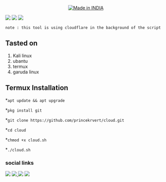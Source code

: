 
<p align="center">
<a href="https://is.gd/UQreTd"><img title="Made in INDIA" src="https://img.shields.io/badge/MADE%20IN-INDIA-SCRIPT?colorA=%23ff8100&colorB=%23017e40&colorC=%23ff0000&style=for-the-badge"></a>
</p>
<p>
<a href="https://img.shields.io/badge/PRINCE-KUMAR-green" ><img  src="https://img.shields.io/badge/PRINCE-KUMAR-green"></a>  <a href="#" ><img  src="https://img.shields.io/badge/cloud-red"></a>  <a href="#"><img src="https://img.shields.io/badge/MADE%20IN%20-BASH-yellow"></a></p>
 
 ```
note : this tool is using cloudflare in the background of the script 
```
## Tasted on 
1. Kali linux 
2. ubantu 
3. termux 
4. garuda linux 
 ## Termux Installation 
 *`apt update && apt upgrade`

*`pkg install git` 

*`git clone https://github.com/princekrvert/cloud.git`

*`cd cloud`

*`chmod +x cloud.sh`

*`./cloud.sh `
 
### social links 
 <a href="https://www.instagram.com/princekrvert/"> <img src="https://img.shields.io/badge/Instagram-E4405F?style=for-the-badge&logo=instagram&logoColor=white"></a>
<a href="https://m.twitter.com/princekrvert" > <img src="https://img.shields.io/badge/Twitter-1DA1F2?style=for-the-badge&logo=twitter&logoColor=white"> </a>
<a href="https://www.youtube.com/channel/UCiplAqC9AwtGGxXU3WQy8pw"><img src="https://img.shields.io/badge/YouTube-FF0000?style=for-the-badge&logo=youtube&logoColor=white"></a>
<a href="https://www.facebook.com/princekrvert" > <img src="https://img.shields.io/badge/Facebook-1877F2?style=for-the-badge&logo=facebook&logoColor=white" ></a>

